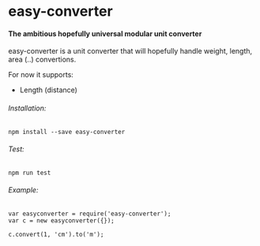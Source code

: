 # easy-converter
#### The ambitious hopefully universal modular unit converter

easy-converter is a unit converter that will hopefully handle weight, length, area (..) convertions. 

For now it supports:
  - Length (distance)

###### Installation:

```npm install --save easy-converter```

###### Test:

```npm run test```

###### Example:
```
var easyconverter = require('easy-converter');
var c = new easyconverter({});

c.convert(1, 'cm').to('m');
```
